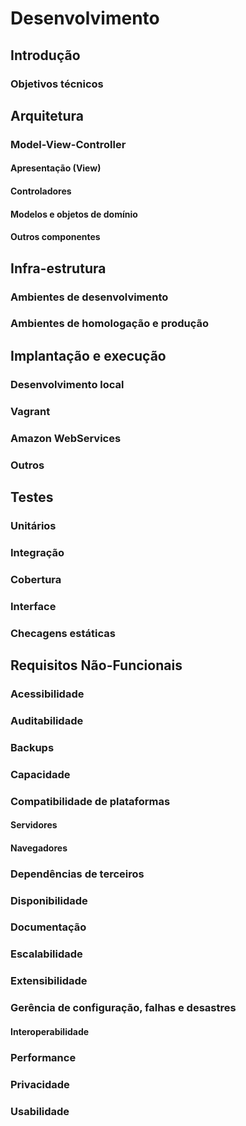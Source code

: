 # Desenvolvimento

## Introdução

### Objetivos técnicos

## Arquitetura

### Model-View-Controller

#### Apresentação (View)

#### Controladores

#### Modelos e objetos de domínio

#### Outros componentes

## Infra-estrutura

### Ambientes de desenvolvimento

### Ambientes de homologação e produção

## Implantação e execução

### Desenvolvimento local

### Vagrant

### Amazon WebServices

### Outros

## Testes

### Unitários

### Integração

### Cobertura

### Interface

### Checagens estáticas

## Requisitos Não-Funcionais

### Acessibilidade

### Auditabilidade

### Backups

### Capacidade

### Compatibilidade de plataformas

#### Servidores

#### Navegadores

### Dependências de terceiros

### Disponibilidade

### Documentação

### Escalabilidade

### Extensibilidade

### Gerência de configuração, falhas e desastres

#### Interoperabilidade

### Performance

### Privacidade

### Usabilidade

